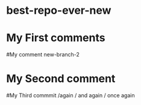 # best-repo-ever-new
# My First comments
#My comment new-branch-2
# My Second comment
#My Third commmit /again / and again / once again
